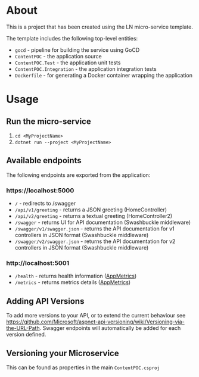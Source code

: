 # About
This is a project that has been created using the LN micro-service template.

The template includes the following top-level entities:
* `gocd` - pipeline for building the service using GoCD
* `ContentPOC` - the application source
* `ContentPOC.Test` - the application unit tests
* `ContentPOC.Integration` - the application integration tests
* `Dockerfile` - for generating a Docker container wrapping the application

# Usage

## Run the micro-service
1. ```cd <MyProjectName>```
1. ```dotnet run --project <MyProjectName>```

## Available endpoints
The following endpoints are exported from the application:

### https://localhost:5000
* `/` - redirects to /swagger
* `/api/v1/greeting` - returns a JSON greeting (HomeController)
* `/api/v2/greeting` - returns a textual greeting (HomeController2)
* `/swagger` - returns UI for API documentation (Swashbuckle middleware)
* `/swagger/v1/swagger.json` - returns the API documentation for v1 controllers in JSON format (Swashbuckle middleware)
* `/swagger/v2/swagger.json` - returns the API documentation for v2 controllers in JSON format (Swashbuckle middleware)

### http://localhost:5001
* `/health` - returns health information ([AppMetrics](https://www.app-metrics.io/web-monitoring/aspnet-core/))
* `/metrics` - returns metrics details ([AppMetrics](https://www.app-metrics.io/web-monitoring/aspnet-core/))

## Adding API Versions
To add more versions to your API, or to extend the current behaviour see https://github.com/Microsoft/aspnet-api-versioning/wiki/Versioning-via-the-URL-Path.
Swagger endpoints will automatically be added for each version defined.

## Versioning your Microservice
This can be found as properties in the main `ContentPOC.csproj`

